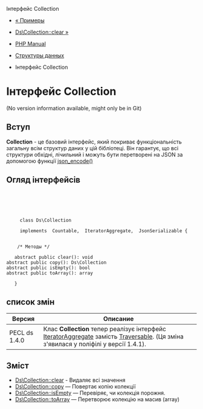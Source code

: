 Інтерфейс Collection

-   [« Примеры](ds.examples.html)
    
-   [Ds\\Collection::clear »](ds-collection.clear.html)
    
-   [PHP Manual](index.html)
    
-   [Структуры данных](book.ds.html)
    
-   Інтерфейс Collection
    

# Інтерфейс Collection

(No version information available, might only be in Git)

## Вступ

**Collection** - це базовий інтерфейс, який покриває функціональність загальну всім структур даних у цій бібліотеці. Він гарантує, що всі структури обхідні, лічильний і можуть бути перетворені на JSON за допомогою функції [json\_encode()](function.json-encode.html)

## Огляд інтерфейсів

```classsynopsis


    
    

     class Ds\Collection

     implements  Countable,  IteratorAggregate,  JsonSerializable {
    

    /* Методы */
    
   abstract public clear(): void
abstract public copy(): Ds\Collection
abstract public isEmpty(): bool
abstract public toArray(): array

   }
```

## список змін

| Версия | Описание |
| --- | --- |
| PECL ds 1.4.0 | Клас **Collection** тепер реалізує інтерфейс [IteratorAggregate](class.iteratoraggregate.html) замість [Traversable](class.traversable.html). (Ця зміна з'явилася у поліфілі у версії 1.4.1). |

## Зміст

-   [Ds\\Collection::clear](ds-collection.clear.html) - Видаляє всі значення
-   [Ds\\Collection::copy](ds-collection.copy.html) — Повертає копію колекції
-   [Ds\\Collection::isEmpty](ds-collection.isempty.html) — Перевіряє, чи колекція порожня.
-   [Ds\\Collection::toArray](ds-collection.toarray.html) — Перетворює колекцію на масив (array)